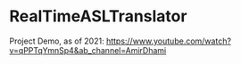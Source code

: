 # RealTimeASLTranslator
Project Demo, as of 2021: https://www.youtube.com/watch?v=qPPTqYmnSp4&ab_channel=AmirDhami
